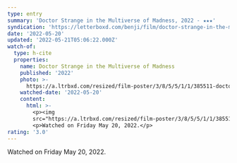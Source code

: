 ```yaml
---
type: entry
summary: 'Doctor Strange in the Multiverse of Madness, 2022 - ★★★'
syndication: 'https://letterboxd.com/benji/film/doctor-strange-in-the-multiverse-of-madness/'
date: '2022-05-20'
updated: '2022-05-21T05:06:22.000Z'
watch-of:
  type: h-cite
  properties:
    name: Doctor Strange in the Multiverse of Madness
    published: '2022'
    photo: >-
      https://a.ltrbxd.com/resized/film-poster/3/8/5/5/1/1/385511-doctor-strange-in-the-multiverse-of-madness-0-600-0-900-crop.jpg?v=009a8981af
    watched-date: '2022-05-20'
    content:
      html: >-
        <p><img
        src="https://a.ltrbxd.com/resized/film-poster/3/8/5/5/1/1/385511-doctor-strange-in-the-multiverse-of-madness-0-600-0-900-crop.jpg?v=009a8981af"/></p>
        <p>Watched on Friday May 20, 2022.</p>
rating: '3.0'
---
```

Watched on Friday May 20, 2022.
